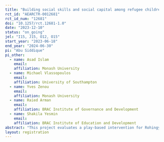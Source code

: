 ```yaml
---
title: "Building social skills and social capital among refugee children"
rct_id: "AEARCTR-0012681"
rct_id_num: "12681"
doi: "10.1257/rct.12681-1.0"
date: "2023-12-10"
status: "on_going"
jel: "I15, J15, O12, O15"
start_year: "2023-06-18"
end_year: "2024-06-30"
pi: "Abu Siddique"
pi_other:
  - name: Asad Islam
    email: 
    affiliation: Monash University
  - name: Michael Vlassopoulos
    email: 
    affiliation: University of Southampton
  - name: Yves Zenou
    email: 
    affiliation: Monash University
  - name: Raied Arman
    email: 
    affiliation: BRAC Institute of Governance and Development
  - name: Shakila Yesmin
    email: 
    affiliation: BRAC Institute of Education and Development
abstract: "This project evaluates a play-based intervention for Rohingya refugee children at Humanitarian Play Labs (HPL) in Bangladesh. Using a cluster RCT, we test whether HPL activities such as group play and art can improve social skills, social capital, mental health, physical, and cognitive development. The intervention runs for 12 weeks, offering a structured environment to develop key life skills for children aged 3-5. Our aim is to determine if these activities are a cost-effective, scalable way to build important skills among refugee children."
layout: registration
---
```


